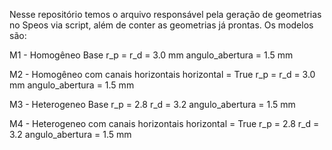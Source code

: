 Nesse repositório temos o arquivo responsável pela geração de geometrias no Speos via script, além de conter as geometrias já prontas.
Os modelos são:

M1 - Homogêneo Base
r_p = r_d = 3.0 mm
angulo_abertura = 1.5 mm

M2 - Homogêneo com canais horizontais
horizontal = True
r_p = r_d = 3.0 mm
angulo_abertura = 1.5 mm

M3 - Heterogeneo Base
r_p = 2.8
r_d = 3.2
angulo_abertura = 1.5 mm

M4 - Heterogeneo com canais horizontais
horizontal = True
r_p = 2.8
r_d = 3.2
angulo_abertura = 1.5 mm
